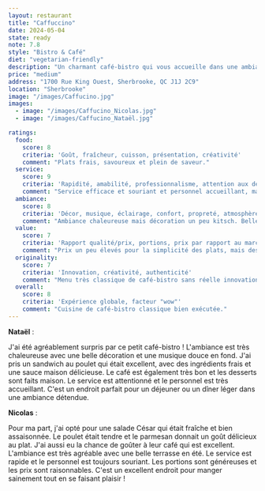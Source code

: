```yaml
---
layout: restaurant
title: "Caffuccino"
date: 2024-05-04
state: ready
note: 7.8
style: "Bistro & Café"
diet: "vegetarian-friendly"
description: "Un charmant café-bistro qui vous accueille dans une ambiance chaleureuse et conviviale !"
price: "medium"
address: "1700 Rue King Ouest, Sherbrooke, QC J1J 2C9"
location: "Sherbrooke"
image: "/images/Caffucino.jpg"
images:
  - image: "/images/Caffucino_Nicolas.jpg"
  - image: "/images/Caffucino_Nataël.jpg"

ratings:
  food:
    score: 8
    criteria: 'Goût, fraîcheur, cuisson, présentation, créativité'
    comment: "Plats frais, savoureux et plein de saveur."
  service:
    score: 9
    criteria: 'Rapidité, amabilité, professionnalisme, attention aux détails'
    comment: "Service efficace et souriant et personnel accueillant, mais service un peu lent."
  ambiance:
    score: 8
    criteria: 'Décor, musique, éclairage, confort, propreté, atmosphère générale'
    comment: "Ambiance chaleureuse mais décoration un peu kitsch. Belle terrasse en été mais peut être bruyante."
  value:
    score: 7
    criteria: 'Rapport qualité/prix, portions, prix par rapport au marché'
    comment: "Prix un peu élevés pour la simplicité des plats, mais des portions respectable."
  originality:
    score: 7
    criteria: 'Innovation, créativité, authenticité'
    comment: "Menu très classique de café-bistro sans réelle innovation. Manque de créativité dans les recettes."
  overall:
    score: 8
    criteria: 'Expérience globale, facteur "wow"'
    comment: "Cuisine de café-bistro classique bien exécutée."
---
```




<strong>Nataël</strong> :

J'ai été agréablement surpris par ce petit café-bistro ! L'ambiance est très chaleureuse avec une belle décoration et une musique douce en fond. J'ai pris un sandwich au poulet qui était excellent, avec des ingrédients frais et une sauce maison délicieuse. Le café est également très bon et les desserts sont faits maison. Le service est attentionné et le personnel est très accueillant. C'est un endroit parfait pour un déjeuner ou un dîner léger dans une ambiance détendue.

<strong>Nicolas</strong> :

Pour ma part, j'ai opté pour une salade César qui était fraîche et bien assaisonnée. Le poulet était tendre et le parmesan donnait un goût délicieux au plat. J'ai aussi eu la chance de goûter à leur café qui est excellent. L'ambiance est très agréable avec une belle terrasse en été. Le service est rapide et le personnel est toujours souriant. Les portions sont généreuses et les prix sont raisonnables. C'est un excellent endroit pour manger sainement tout en se faisant plaisir !